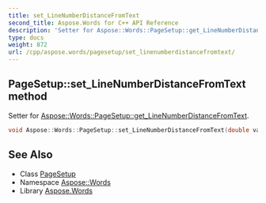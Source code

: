 ```yaml
---
title: set_LineNumberDistanceFromText
second_title: Aspose.Words for C++ API Reference
description: 'Setter for Aspose::Words::PageSetup::get_LineNumberDistanceFromText.'
type: docs
weight: 872
url: /cpp/aspose.words/pagesetup/set_linenumberdistancefromtext/
---
```

## PageSetup::set_LineNumberDistanceFromText method


Setter for [Aspose::Words::PageSetup::get_LineNumberDistanceFromText](../get_linenumberdistancefromtext/).

```cpp
void Aspose::Words::PageSetup::set_LineNumberDistanceFromText(double value)
```

## See Also

* Class [PageSetup](../)
* Namespace [Aspose::Words](../../)
* Library [Aspose.Words](../../../)
